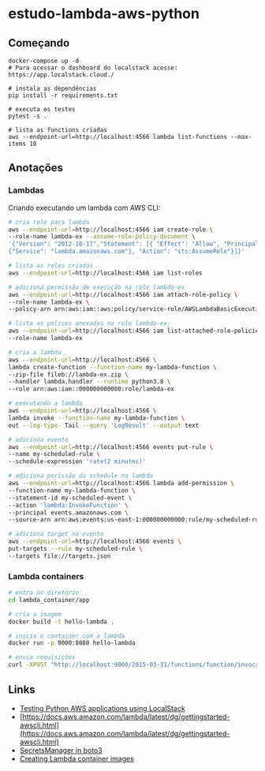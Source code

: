 # estudo-lambda-aws-python

## Começando
```
docker-compose up -d
# Para acessar o dashboard do localstack acesse: https://app.localstack.cloud./

# instala as dependências
pip install -r requirements.txt

# executa os testes
pytest -s .

# lista as functions criadas
aws --endpoint-url=http://localhost:4566 lambda list-functions --max-items 10
```

## Anotações
### Lambdas
Criando executando um lambda com AWS CLI:
```bash
# cria role para lambda
aws --endpoint-url=http://localhost:4566 iam create-role \
--role-name lambda-ex --assume-role-policy-document \
'{"Version": "2012-10-17","Statement": [{ "Effect": "Allow", "Principal": \
{"Service": "lambda.amazonaws.com"}, "Action": "sts:AssumeRole"}]}'

# lista as roles criadas
aws --endpoint-url=http://localhost:4566 iam list-roles

# adiciona permissão de execução na role lambda-ex
aws --endpoint-url=http://localhost:4566 iam attach-role-policy \
--role-name lambda-ex \
--policy-arn arn:aws:iam::aws:policy/service-role/AWSLambdaBasicExecutionRole

# lista as polices anexadas na role lambda-ex
aws --endpoint-url=http://localhost:4566 iam list-attached-role-policies \
--role-name lambda-ex

# cria a lambda
aws --endpoint-url=http://localhost:4566 \
lambda create-function --function-name my-lambda-function \
--zip-file fileb://lambda-ex.zip \
--handler lambda.handler --runtime python3.8 \
--role arn:aws:iam::000000000000:role/lambda-ex 

# executando a lambda
aws --endpoint-url=http://localhost:4566 \
lambda invoke --function-name my-lambda-function \
out --log-type- Tail --query 'LogResult' --output text

# adiciona evento
aws --endpoint-url=http://localhost:4566 events put-rule \
--name my-scheduled-rule \
--schedule-expression 'rate(2 minutes)'

# adiciona perissão da schedule na lambda
aws --endpoint-url=http://localhost:4566 lambda add-permission \
--function-name my-lambda-function \
--statement-id my-scheduled-event \
--action 'lambda:InvokeFunction' \
--principal events.amazonaws.com \
--source-arn arn:aws:events:us-east-1:000000000000:rule/my-scheduled-rule

# adiciona target no evento
aws --endpoint-url=http://localhost:4566 events \
put-targets --rule my-scheduled-rule \
--targets file://targets.json
```

### Lambda containers
```bash
# entra no diretório
cd lambda_container/app

# cria a imagem
docker build -t hello-lambda .

# inicia o container com a lambda
docker run -p 9000:8080 hello-lambda

# envia requisições
curl -XPOST "http://localhost:9000/2015-03-31/functions/function/invocations" -d '{}'
```

## Links
- [Testing Python AWS applications using LocalStack](https://hands-on.cloud/testing-python-aws-applications-using-localstack/#h-working-with-lambda-in-python-using-localstack-boto3)
- [https://docs.aws.amazon.com/lambda/latest/dg/gettingstarted-awscli.html](https://docs.aws.amazon.com/lambda/latest/dg/gettingstarted-awscli.html)
- [SecretsManager in boto3](https://boto3.amazonaws.com/v1/documentation/api/latest/reference/services/secretsmanager.html#secretsmanager)
- [Creating Lambda container images](https://docs.aws.amazon.com/lambda/latest/dg/images-create.html)
